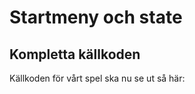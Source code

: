 # Startmeny och state


## Kompletta källkoden

Källkoden för vårt spel ska nu se ut så här:

```rust
```

